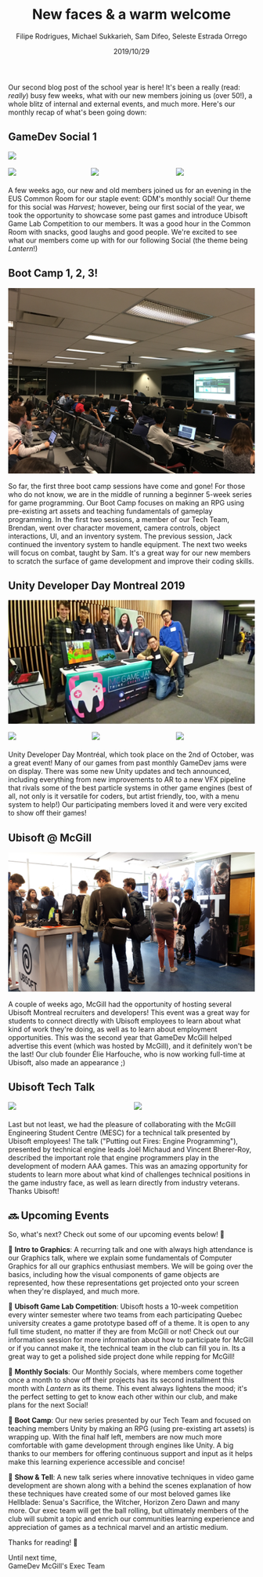 ﻿---
title: "New faces & a warm welcome"
cover: "./cover.jpg"
category: "events"
author: "Filipe Rodrigues, Michael Sukkarieh, Sam Difeo, Seleste Estrada Orrego"
date: "2019/10/29"
slug: "New faces, new tech & a warm welcome-2019"
tags:
  - events
  - fall 2019
  - 2019-2020
---


Our second blog post of the school year is here! It's been a really (read: *really*) busy few weeks, what with our new members joining us (over 50!), a whole blitz of internal and external events, and much more. Here's our monthly recap of what's been going down:

## GameDev Social 1

![](P_20191009_185415-7844bfba-68e6-4f57-9603-2272be8952ab.jpg)


<p align="center">
    <img align="center" style="float: left; width: 32%; margin-right: 1.5%; margin-bottom: 0.5em;" src=https://i.imgur.com/zWTidyL.jpg/>
    <img align="right" style="float: left; width: 33%; margin-right: 1.5%; margin-bottom: 0.5em;" src="scottsGame_-398b240a-ef18-48ff-964c-38d677f460d6.gif"/>
    <img align="center" style="float: left; width: 32%; margin-right: 0%; margin-bottom: 0.5em;" src=https://i.imgur.com/CQJHwD5.png/>
</p>
<br clear="all" />

A few weeks ago, our new and old members joined us for an evening in the EUS Common Room for our staple event: GDM's monthly social! Our theme for this social was *Harvest;* however, being our first social of the year, we took the opportunity to showcase some past games and introduce Ubisoft Game Lab Competition to our members. It was a good hour in the Common Room with snacks, good laughs and good people. We're excited to see what our members come up with for our following Social (the theme being *Lantern*!)
 
## Boot Camp 1, 2, 3!

![](IMG_8988-8548b5f5-bd36-4159-b3fd-ecb9c00ade34.jpg)

So far, the first three boot camp sessions have come and gone! For those who do not know, we are in the middle of running a beginner 5-week series for game programming. Our Boot Camp focuses on making an RPG using pre-existing art assets and teaching fundamentals of gameplay programming. In the first two sessions, a member of our Tech Team, Brendan, went over character movement, camera controls, object interactions, UI, and an inventory system. The previous session, Jack continued the inventory system to handle equipment. The next two weeks will focus on combat, taught by Sam. It's a great way for our new members to scratch the surface of game development and improve their coding skills.

## Unity Developer Day Montreal 2019

![](P_20191012_154100_vHDR_On-eb3abb3e-68a6-4060-985f-1ee2011609c8.jpg)
<p align="center">
    <img align="center" style="float: left; width: 32%; margin-right: 2%; margin-bottom: 0.5em;" src="vfxGif-027c3579-8f4f-40f2-b2b2-99f867844b32.gif"/>
    <img align="center" style="float: left; width: 32%; margin-right: 2%; margin-bottom: 0.5em;" src="unityGif-5becad98-66fb-4504-a4ed-9d4ca73dfacb.gif"/>
    <img align="right" style="float: left; width: 32%; margin-right: 0%; margin-bottom: 0.5em;" src="vfx_mask-0c539fc0-a14a-422e-baae-c05cc42b5cca.gif"/>
</p>
<br clear="all" />

Unity Developer Day Montréal, which took place on the 2nd of October, was a great event! Many of our games from past monthly GameDev jams were on display. There was some new Unity updates and tech announced, including everything from new improvements to AR to a new VFX pipeline that rivals some of the best particle systems in other game engines (best of all, not only is it versatile for coders, but artist friendly, too, with a menu system to help!) Our participating members loved it and were very excited to show off their games!

## Ubisoft @ McGill

![](UbisoftDay2019-3daa1fd5-b0f6-4f15-a68e-597dd1a81ef2.jpg)

A couple of weeks ago, McGill had the opportunity of hosting several Ubisoft Montreal recruiters and developers! This event was a great way for students to connect directly with Ubisoft employees to learn about what kind of work they're doing, as well as to learn about employment opportunities. This was the second year that GameDev McGill helped advertise this event (which was hosted by McGill), and it definitely won't be the last! Our club founder Élie Harfouche, who is now working full-time at Ubisoft, also made an appearance ;)

## Ubisoft Tech Talk

<p align="center">
    <img align="left" style="float: left; width: 49%; margin-right: 2%; margin-bottom: 0.5em;" src=https://i.imgur.com/q68zVHt.jpg>
    <img align="right" style="float: left; width: 49%; margin-right: 0%; margin-bottom: 0.5em;" src=https://i.imgur.com/ii5ZeTE.jpg>
</p>
<br clear="all" />


Last but not least, we had the pleasure of collaborating with the McGill Engineering Student Centre (MESC) for a technical talk presented by Ubisoft employees! The talk ("Putting out Fires: Engine Programming"), presented by technical engine leads Joël Michaud and Vincent Bherer-Roy, described the important role that engine programmers play in the development of modern AAA games. This was an amazing opportunity for students to learn more about what kind of challenges technical positions in the game industry face, as well as learn directly from industry veterans. Thanks Ubisoft! 

## 🔜 Upcoming Events

So, what's next? Check out some of our upcoming events below! 🤩

🔸  **Intro to Graphics**: A recurring talk and one with always high attendance is our Graphics talk, where we explain some fundamentals of Computer Graphics for all our graphics enthusiast members. We will be going over the basics, including how the visual components of game objects are represented, how these representations get projected onto your screen when they're displayed, and much more. 

🔸  **Ubisoft Game Lab Competition**: Ubisoft hosts a 10-week competition every winter semester where two teams from each participating Quebec university creates a game prototype based off of a theme. It is open to any full time student, no matter if they are from McGill or not! Check out our information session for more information about how to participate for McGill or if you cannot make it, the technical team in the club can fill you in. Its a great way to get a polished side project done while repping for McGill!

🔸  **Monthly Socials**: Our Monthly Socials, where members come together once a month to show off their projects has its second installment this month with *Lantern* as its theme. This event always lightens the mood; it's the perfect setting to get to know each other within our club, and make plans for the next Social!

🔸  **Boot Camp**: Our new series presented by our Tech Team and focused on teaching members Unity by making an RPG (using pre-existing art assets) is wrapping up. With the final half left, members are now much more comfortable with game development through engines like Unity. A big thanks to our members for offering continuous support and input as it helps make this learning experience accessible and concise!

🔸  **Show & Tell**: A new talk series where innovative techniques in video game development are shown along with a behind the scenes explanation of how these techniques have created some of our most beloved games like Hellblade: Senua's Sacrifice, the Witcher, Horizon Zero Dawn and many more. Our exec team will get the ball rolling, but ultimately members of the club will submit a topic and enrich our communities learning experience and appreciation of games as a technical marvel and an artistic medium.

Thanks for reading! 💛

Until next time,<br clear="all" />
GameDev McGill's Exec Team